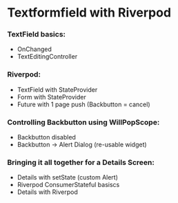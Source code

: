 # Textformfield with Riverpod

### TextField basics:
- OnChanged
- TextEditingController
### Riverpod:
- TextField with StateProvider
- Form with StateProvider
- Future with 1 page push (Backbutton = cancel)
### Controlling Backbutton using WillPopScope:
- Backbutton disabled
- Backbutton -> Alert Dialog (re-usable widget)
### Bringing it all together for a Details Screen:
- Details with setState (custom Alert)
- Riverpod ConsumerStateful basiscs
- Details with Riverpod
